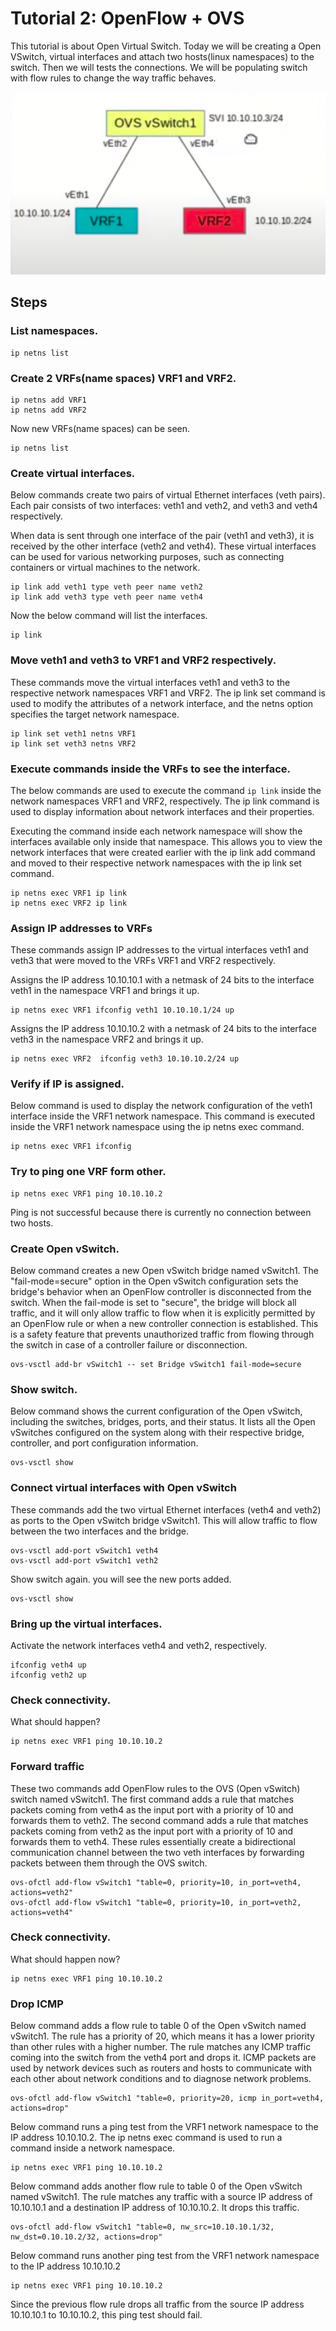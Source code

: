 # Tutorial 2: OpenFlow + OVS

This tutorial is about Open Virtual Switch. Today we will be creating a Open VSwitch, virtual interfaces and attach two hosts(linux namespaces) to the switch. Then we will tests the connections. We will be populating switch with flow rules to change the way traffic behaves.

![ALT TEXT](https://github.com/SNL-UCSB/cs-176b-tutorials-spring23/blob/main/tutorial1/image.png?raw=true)


## Steps

### List namespaces.
```
ip netns list
```
### Create 2 VRFs(name spaces) VRF1 and VRF2.
```
ip netns add VRF1
ip netns add VRF2
```
Now new VRFs(name spaces) can be seen.
```
ip netns list
```
### Create virtual interfaces.

Below commands create two pairs of virtual Ethernet interfaces (veth pairs). Each pair consists of two interfaces: veth1 and veth2, and veth3 and veth4 respectively.

When data is sent through one interface of the pair (veth1 and veth3), it is received by the other interface (veth2 and veth4). These virtual interfaces can be used for various networking purposes, such as connecting containers or virtual machines to the network.
```
ip link add veth1 type veth peer name veth2
ip link add veth3 type veth peer name veth4
```
Now the below command will list the interfaces.
```
ip link
```
### Move veth1 and veth3 to VRF1 and VRF2 respectively.

These commands move the virtual interfaces veth1 and veth3 to the respective network namespaces VRF1 and VRF2. The ip link set command is used to modify the attributes of a network interface, and the netns option specifies the target network namespace.
```
ip link set veth1 netns VRF1
ip link set veth3 netns VRF2
```
### Execute commands inside the VRFs to see the interface.
The below commands are used to execute the command `ip link` inside the network namespaces VRF1 and VRF2, respectively. The ip link command is used to display information about network interfaces and their properties.

Executing the command inside each network namespace will show the interfaces available only inside that namespace. This allows you to view the network interfaces that were created earlier with the ip link add command and moved to their respective network namespaces with the ip link set command.
```
ip netns exec VRF1 ip link
ip netns exec VRF2 ip link
```
### Assign IP addresses to VRFs
These commands assign IP addresses to the virtual interfaces veth1 and veth3 that were moved to the VRFs VRF1 and VRF2 respectively.

Assigns the IP address 10.10.10.1 with a netmask of 24 bits to the interface veth1 in the namespace VRF1 and brings it up.

```
ip netns exec VRF1 ifconfig veth1 10.10.10.1/24 up
```
Assigns the IP address 10.10.10.2 with a netmask of 24 bits to the interface veth3 in the namespace VRF2 and brings it up.
```
ip netns exec VRF2  ifconfig veth3 10.10.10.2/24 up
```
### Verify if IP is assigned.
Below command is used to display the network configuration of the veth1 interface inside the VRF1 network namespace. This command is executed inside the VRF1 network namespace using the ip netns exec command.
```
ip netns exec VRF1 ifconfig
```
### Try to ping one VRF form other.
```
ip netns exec VRF1 ping 10.10.10.2
```
Ping is not successful because there is currently no connection between two hosts.
### Create Open vSwitch.
Below command creates a new Open vSwitch bridge named vSwitch1. The "fail-mode=secure" option in the Open vSwitch configuration sets the bridge's behavior when an OpenFlow controller is disconnected from the switch. When the fail-mode is set to "secure", the bridge will block all traffic, and it will only allow traffic to flow when it is explicitly permitted by an OpenFlow rule or when a new controller connection is established. This is a safety feature that prevents unauthorized traffic from flowing through the switch in case of a controller failure or disconnection.

```
ovs-vsctl add-br vSwitch1 -- set Bridge vSwitch1 fail-mode=secure
```
### Show switch.
Below command shows the current configuration of the Open vSwitch, including the switches, bridges, ports, and their status. It lists all the Open vSwitches configured on the system along with their respective bridge, controller, and port configuration information.
```
ovs-vsctl show
```
### Connect virtual interfaces with Open vSwitch
These commands add the two virtual Ethernet interfaces (veth4 and veth2) as ports to the Open vSwitch bridge vSwitch1. This will allow traffic to flow between the two interfaces and the bridge.
```
ovs-vsctl add-port vSwitch1 veth4
ovs-vsctl add-port vSwitch1 veth2
```
Show switch again. you will see the new ports added.
```
ovs-vsctl show
```
### Bring up the virtual interfaces.
Activate the network interfaces veth4 and veth2, respectively.
```
ifconfig veth4 up
ifconfig veth2 up
```
### Check connectivity.

What should happen?
```
ip netns exec VRF1 ping 10.10.10.2
```

### Forward traffic
These two commands add OpenFlow rules to the OVS (Open vSwitch) switch named vSwitch1. The first command adds a rule that matches packets coming from veth4 as the input port with a priority of 10 and forwards them to veth2. The second command adds a rule that matches packets coming from veth2 as the input port with a priority of 10 and forwards them to veth4. These rules essentially create a bidirectional communication channel between the two veth interfaces by forwarding packets between them through the OVS switch.
```
ovs-ofctl add-flow vSwitch1 "table=0, priority=10, in_port=veth4, actions=veth2"
ovs-ofctl add-flow vSwitch1 "table=0, priority=10, in_port=veth2, actions=veth4"
```
### Check connectivity.
What should happen now?
```
ip netns exec VRF1 ping 10.10.10.2
```

### Drop ICMP
Below command adds a flow rule to table 0 of the Open vSwitch named vSwitch1. The rule has a priority of 20, which means it has a lower priority than other rules with a higher number. The rule matches any ICMP traffic coming into the switch from the veth4 port and drops it. ICMP packets are used by network devices such as routers and hosts to communicate with each other about network conditions and to diagnose network problems.
```
ovs-ofctl add-flow vSwitch1 "table=0, priority=20, icmp in_port=veth4, actions=drop"
```
Below command runs a ping test from the VRF1 network namespace to the IP address 10.10.10.2. The ip netns exec command is used to run a command inside a network namespace.
```
ip netns exec VRF1 ping 10.10.10.2
```
Below command adds another flow rule to table 0 of the Open vSwitch named vSwitch1. The rule matches any traffic with a source IP address of 10.10.10.1 and a destination IP address of 10.10.10.2. It drops this traffic.
```
ovs-ofctl add-flow vSwitch1 "table=0, nw_src=10.10.10.1/32, nw_dst=0.10.10.2/32, actions=drop"
```
Below command runs another ping test from the VRF1 network namespace to the IP address 10.10.10.2
```
ip netns exec VRF1 ping 10.10.10.2
```
Since the previous flow rule drops all traffic from the source IP address 10.10.10.1 to 10.10.10.2, this ping test should fail.
